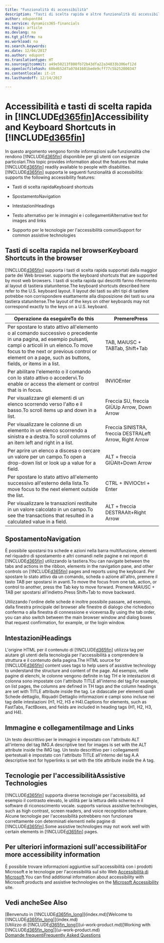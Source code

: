 ```yaml
---
title: "Funzionalità di accessibilità"
description: "Tasti di scelta rapida e altre funzionalità di accessibilità."
author: edupont04
ms.service: dynamics365-financials
ms.topic: article
ms.devlang: na
ms.tgt_pltfrm: na
ms.workload: na
ms.search.keywords: 
ms.date: 12/04/2017
ms.author: edupont
ms.translationtype: HT
ms.sourcegitcommit: a49e50213f808fb72b43dfa22a34833b306ef12d
ms.openlocfilehash: 60bd652d7a07841601bede9cff77c5b252000347
ms.contentlocale: it-it
ms.lasthandoff: 12/14/2017

---
```

# <a name="accessibility-and-keyboard-shortcuts-in-included365finincludesd365finmdmd"></a><span data-ttu-id="6b2df-103">Accessibilità e tasti di scelta rapida in [!INCLUDE[d365fin](includes/d365fin_md.md)]</span><span class="sxs-lookup"><span data-stu-id="6b2df-103">Accessibility and Keyboard Shortcuts in [!INCLUDE[d365fin](includes/d365fin_md.md)]</span></span>
<span data-ttu-id="6b2df-104">In questo argomento vengono fornite informazioni sulle funzionalità che rendono [!INCLUDE[d365fin](includes/d365fin_md.md)] disponibile per gli utenti con esigenze particolari.</span><span class="sxs-lookup"><span data-stu-id="6b2df-104">This topic provides information about the features that make [!INCLUDE[d365fin](includes/d365fin_md.md)] readily available to people with disabilities.</span></span> [!INCLUDE[d365fin](includes/d365fin_md.md)]<span data-ttu-id="6b2df-105"> supporta le seguenti funzionalità di accessibilità:</span><span class="sxs-lookup"><span data-stu-id="6b2df-105"> supports the following accessibility features:</span></span>  

-   <span data-ttu-id="6b2df-106">Tasti di scelta rapida</span><span class="sxs-lookup"><span data-stu-id="6b2df-106">Keyboard shortcuts</span></span>  

-   <span data-ttu-id="6b2df-107">Spostamento</span><span class="sxs-lookup"><span data-stu-id="6b2df-107">Navigation</span></span>  

-   <span data-ttu-id="6b2df-108">Intestazioni</span><span class="sxs-lookup"><span data-stu-id="6b2df-108">Headings</span></span>  

-   <span data-ttu-id="6b2df-109">Testo alternativo per le immagini e i collegamenti</span><span class="sxs-lookup"><span data-stu-id="6b2df-109">Alternative text for images and links</span></span>  

-   <span data-ttu-id="6b2df-110">Supporto per le tecnologie per l'accessibilità comuni</span><span class="sxs-lookup"><span data-stu-id="6b2df-110">Support for common assistive technologies</span></span>  

##  <a name="Keyboard"></a> <span data-ttu-id="6b2df-111">Tasti di scelta rapida nel browser</span><span class="sxs-lookup"><span data-stu-id="6b2df-111">Keyboard Shortcuts in the browser</span></span>
 [!INCLUDE[d365fin](includes/d365fin_md.md)]<span data-ttu-id="6b2df-112"> supporta i tasti di scelta rapida supportati dalla maggior parte dei Web browser.</span><span class="sxs-lookup"><span data-stu-id="6b2df-112"> supports the keyboard shortcuts that are supported by most web browsers.</span></span> <span data-ttu-id="6b2df-113">I tasti di scelta rapida qui descritti fanno riferimento al layout di tastiera statunitense.</span><span class="sxs-lookup"><span data-stu-id="6b2df-113">The keyboard shortcuts described here refer to the U.S. keyboard layout.</span></span> <span data-ttu-id="6b2df-114">Il layout dei tasti su altri tipi di tastiere potrebbe non corrispondere esattamente alla disposizione dei tasti su una tastiera statunitense.</span><span class="sxs-lookup"><span data-stu-id="6b2df-114">The layout of the keys on other keyboards may not correspond exactly to the keys on a U.S. keyboard.</span></span>  

|<span data-ttu-id="6b2df-115">Operazione da eseguire</span><span class="sxs-lookup"><span data-stu-id="6b2df-115">To do this</span></span>|<span data-ttu-id="6b2df-116">Premere</span><span class="sxs-lookup"><span data-stu-id="6b2df-116">Press</span></span>|  
|----------------|-----------|  
|<span data-ttu-id="6b2df-117">Per spostare lo stato attivo all'elemento o al comando successivo o precedente in una pagina, ad esempio pulsanti, campi o articoli in un elenco.</span><span class="sxs-lookup"><span data-stu-id="6b2df-117">To move focus to the next or previous control or element on a page, such as buttons, fields, or items in a list.</span></span>|<span data-ttu-id="6b2df-118">TAB, MAIUSC + TAB</span><span class="sxs-lookup"><span data-stu-id="6b2df-118">Tab, Shift+Tab</span></span>|  
|<span data-ttu-id="6b2df-119">Per abilitare l'elemento o il comando con lo stato attivo o accedervi.</span><span class="sxs-lookup"><span data-stu-id="6b2df-119">To enable or access the element or control that is in focus.</span></span>|<span data-ttu-id="6b2df-120">INVIO</span><span class="sxs-lookup"><span data-stu-id="6b2df-120">Enter</span></span>|  
|<span data-ttu-id="6b2df-121">Per visualizzare gli elementi di un elenco scorrendo verso l'alto e il basso.</span><span class="sxs-lookup"><span data-stu-id="6b2df-121">To scroll items up and down in a list.</span></span>|<span data-ttu-id="6b2df-122">Freccia SU, freccia GIÙ</span><span class="sxs-lookup"><span data-stu-id="6b2df-122">Up Arrow, Down Arrow</span></span>|  
|<span data-ttu-id="6b2df-123">Per visualizzare le colonne di un elemento in un elenco scorrendo a sinistra e a destra.</span><span class="sxs-lookup"><span data-stu-id="6b2df-123">To scroll columns of an item left and right in a list.</span></span>|<span data-ttu-id="6b2df-124">Freccia SINISTRA, freccia DESTRA</span><span class="sxs-lookup"><span data-stu-id="6b2df-124">Left Arrow, Right Arrow</span></span>|  
|<span data-ttu-id="6b2df-125">Per aprire un elenco a discesa o cercare un valore per un campo.</span><span class="sxs-lookup"><span data-stu-id="6b2df-125">To open a drop-down list or look up a value for a field.</span></span>|<span data-ttu-id="6b2df-126">ALT + freccia GIÙ</span><span class="sxs-lookup"><span data-stu-id="6b2df-126">Alt+Down Arrow</span></span>|  
|<span data-ttu-id="6b2df-127">Per spostare lo stato attivo all'elemento successivo all'esterno della lista.</span><span class="sxs-lookup"><span data-stu-id="6b2df-127">To move focus to the next element outside the list.</span></span>|<span data-ttu-id="6b2df-128">CTRL + INVIO</span><span class="sxs-lookup"><span data-stu-id="6b2df-128">Ctrl + Enter</span></span>|  
|<span data-ttu-id="6b2df-129">Per visualizzare le transazioni restituite in un valore calcolato in un campo.</span><span class="sxs-lookup"><span data-stu-id="6b2df-129">To see the transactions that resulted in a calculated value in a field.</span></span>|<span data-ttu-id="6b2df-130">ALT + freccia DESTRA</span><span class="sxs-lookup"><span data-stu-id="6b2df-130">Alt+Right Arrow</span></span>|  

##  <a name="Navigation"></a> <span data-ttu-id="6b2df-131">Spostamento</span><span class="sxs-lookup"><span data-stu-id="6b2df-131">Navigation</span></span>  
 <span data-ttu-id="6b2df-132">È possibile spostarsi tra schede e azioni nella barra multifunzione, elementi nel riquadro di spostamento e altri comandi nelle pagine e nei report di [!INCLUDE[d365fin](includes/d365fin_md.md)] utilizzando la tastiera.</span><span class="sxs-lookup"><span data-stu-id="6b2df-132">You can navigate between the tabs and actions in the ribbon, elements in the navigation pane, and other controls on [!INCLUDE[d365fin](includes/d365fin_md.md)] pages and reports using the keyboard.</span></span> <span data-ttu-id="6b2df-133">Per spostare lo stato attivo da un comando, scheda o azione all'altro, premere il tasto TAB per spostarsi in avanti.</span><span class="sxs-lookup"><span data-stu-id="6b2df-133">To move the focus from one tab, action, or control to another, press the Tab key to move forward.</span></span> <span data-ttu-id="6b2df-134">Premere MAIUSC + TAB per spostarsi all'indietro.</span><span class="sxs-lookup"><span data-stu-id="6b2df-134">Press Shift+Tab to move backward.</span></span>  

 <span data-ttu-id="6b2df-135">Utilizzando l'ordine delle schede è inoltre possibile passare, ad esempio, dalla finestra principale del browser alle finestre di dialogo che richiedono conferma o alla finestra di connessione e viceversa.</span><span class="sxs-lookup"><span data-stu-id="6b2df-135">By using the tab order, you can also switch between the main browser window and dialog boxes that request confirmation, for example, or the login window.</span></span>  

##  <a name="Headings"></a> <span data-ttu-id="6b2df-136">Intestazioni</span><span class="sxs-lookup"><span data-stu-id="6b2df-136">Headings</span></span>  
 <span data-ttu-id="6b2df-137">L'origine HTML per il contenuto di [!INCLUDE[d365fin](includes/d365fin_md.md)] utilizza tag per aiutare gli utenti della tecnologia per l'accessibilità a comprendere la struttura e il contenuto della pagina.</span><span class="sxs-lookup"><span data-stu-id="6b2df-137">The HTML source for [!INCLUDE[d365fin](includes/d365fin_md.md)] content uses tags to help users of assistive technology to understand the structure and content of the page.</span></span> <span data-ttu-id="6b2df-138">Ad esempio, nelle pagine di elenchi, le colonne vengono definite in tag TH e le intestazioni di colonna sono impostate con l'attributo TITLE all'interno del tag.</span><span class="sxs-lookup"><span data-stu-id="6b2df-138">For example, on list pages, the columns are defined in TH tags and the column headings are set with TITLE attribute inside the tag.</span></span> <span data-ttu-id="6b2df-139">Le didascalie per elementi quali Schede dettaglio, Riquadri Dettaglio informazioni e campi sono incluse nei tag delle intestazioni (H1, H2, H3 e H4).</span><span class="sxs-lookup"><span data-stu-id="6b2df-139">Captions for elements, such as FastTabs, FactBoxes, and fields are included in heading tags (H1, H2, H3, and H4).</span></span>  

##  <a name="Images"></a> <span data-ttu-id="6b2df-140">Immagine e collegamenti</span><span class="sxs-lookup"><span data-stu-id="6b2df-140">Image and Links</span></span>  
 <span data-ttu-id="6b2df-141">Un testo descrittivo per le immagini è impostato con l'attributo ALT all'interno del tag IMG.</span><span class="sxs-lookup"><span data-stu-id="6b2df-141">A descriptive text for images is set with the ALT attribute inside the IMG tag.</span></span> <span data-ttu-id="6b2df-142">Un testo descrittivo per i collegamenti ipertestuali è impostato con l'attributo TITLE all'interno del tag A.</span><span class="sxs-lookup"><span data-stu-id="6b2df-142">A descriptive text for hyperlinks is set with the title attribute inside the A tag.</span></span>  

##  <a name="AssistiveTech"></a> <span data-ttu-id="6b2df-143">Tecnologie per l'accessibilità</span><span class="sxs-lookup"><span data-stu-id="6b2df-143">Assistive Technologies</span></span>  
[!INCLUDE[d365fin](includes/d365fin_md.md)]<span data-ttu-id="6b2df-144"> supporta diverse tecnologie per l'accessibilità, ad esempio il contrasto elevato, le utilità per la lettura dello schermo e il software di riconoscimento vocale.</span><span class="sxs-lookup"><span data-stu-id="6b2df-144"> supports various assistive technologies, such as high contrast, screen readers, and voice recognition software.</span></span> <span data-ttu-id="6b2df-145">Alcune tecnologie per l'accessibilità potrebbero non funzionare correttamente con determinati elementi nelle pagine di [!INCLUDE[d365fin](includes/d365fin_md.md)].</span><span class="sxs-lookup"><span data-stu-id="6b2df-145">Some assistive technologies may not work well with certain elements in [!INCLUDE[d365fin](includes/d365fin_md.md)] pages.</span></span>  

## <a name="for-more-accessibility-information"></a><span data-ttu-id="6b2df-146">Per ulteriori informazioni sull'accessibilità</span><span class="sxs-lookup"><span data-stu-id="6b2df-146">For more accessibility information</span></span>  
<span data-ttu-id="6b2df-147">È possibile trovare informazioni aggiuntive sull'accessibilità con i prodotti Microsoft e le tecnologie per l'accessibilità sul sito Web [Accessibilità di Microsoft](http://go.microsoft.com/fwlink/?LinkId=262160).</span><span class="sxs-lookup"><span data-stu-id="6b2df-147">You can find additional information about accessibility with Microsoft products and assistive technologies on the [Microsoft Accessibility](http://go.microsoft.com/fwlink/?LinkId=262160) site.</span></span>

## <a name="see-also"></a><span data-ttu-id="6b2df-148">Vedi anche</span><span class="sxs-lookup"><span data-stu-id="6b2df-148">See Also</span></span>
<span data-ttu-id="6b2df-149">[Benvenuto in [!INCLUDE[d365fin_long](includes/d365fin_long_md.md)]](index.md)</span><span class="sxs-lookup"><span data-stu-id="6b2df-149">[Welcome to [!INCLUDE[d365fin_long](includes/d365fin_long_md.md)]](index.md)</span></span>  
<span data-ttu-id="6b2df-150">[Utilizzo di [!INCLUDE[d365fin_long](includes/d365fin_long_md.md)]](ui-work-product.md)</span><span class="sxs-lookup"><span data-stu-id="6b2df-150">[Working with [!INCLUDE[d365fin_long](includes/d365fin_long_md.md)]](ui-work-product.md)</span></span>  
[<span data-ttu-id="6b2df-151">Domande frequenti</span><span class="sxs-lookup"><span data-stu-id="6b2df-151">Frequently Asked Questions</span></span>](across-faq.md)  

